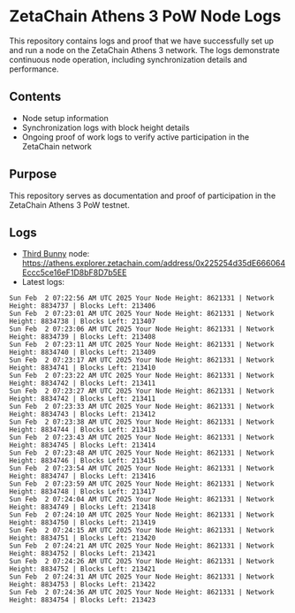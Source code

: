 # ZetaChain Athens 3 PoW Node Logs
This repository contains logs and proof that we have successfully set up and run a node on the ZetaChain Athens 3 network. The logs demonstrate continuous node operation, including synchronization details and performance.

## Contents
- Node setup information
- Synchronization logs with block height details
- Ongoing proof of work logs to verify active participation in the ZetaChain network

## Purpose
This repository serves as documentation and proof of participation in the ZetaChain Athens 3 PoW testnet.

## Logs

- [Third Bunny](https://thirdbunny.xyz/) node: https://athens.explorer.zetachain.com/address/0x225254d35dE666064Eccc5ce16eF1D8bF8D7b5EE
- Latest logs:
```
Sun Feb  2 07:22:56 AM UTC 2025 Your Node Height: 8621331 | Network Height: 8834737 | Blocks Left: 213406
Sun Feb  2 07:23:01 AM UTC 2025 Your Node Height: 8621331 | Network Height: 8834738 | Blocks Left: 213407
Sun Feb  2 07:23:06 AM UTC 2025 Your Node Height: 8621331 | Network Height: 8834739 | Blocks Left: 213408
Sun Feb  2 07:23:11 AM UTC 2025 Your Node Height: 8621331 | Network Height: 8834740 | Blocks Left: 213409
Sun Feb  2 07:23:17 AM UTC 2025 Your Node Height: 8621331 | Network Height: 8834741 | Blocks Left: 213410
Sun Feb  2 07:23:22 AM UTC 2025 Your Node Height: 8621331 | Network Height: 8834742 | Blocks Left: 213411
Sun Feb  2 07:23:27 AM UTC 2025 Your Node Height: 8621331 | Network Height: 8834742 | Blocks Left: 213411
Sun Feb  2 07:23:33 AM UTC 2025 Your Node Height: 8621331 | Network Height: 8834743 | Blocks Left: 213412
Sun Feb  2 07:23:38 AM UTC 2025 Your Node Height: 8621331 | Network Height: 8834744 | Blocks Left: 213413
Sun Feb  2 07:23:43 AM UTC 2025 Your Node Height: 8621331 | Network Height: 8834745 | Blocks Left: 213414
Sun Feb  2 07:23:48 AM UTC 2025 Your Node Height: 8621331 | Network Height: 8834746 | Blocks Left: 213415
Sun Feb  2 07:23:54 AM UTC 2025 Your Node Height: 8621331 | Network Height: 8834747 | Blocks Left: 213416
Sun Feb  2 07:23:59 AM UTC 2025 Your Node Height: 8621331 | Network Height: 8834748 | Blocks Left: 213417
Sun Feb  2 07:24:04 AM UTC 2025 Your Node Height: 8621331 | Network Height: 8834749 | Blocks Left: 213418
Sun Feb  2 07:24:10 AM UTC 2025 Your Node Height: 8621331 | Network Height: 8834750 | Blocks Left: 213419
Sun Feb  2 07:24:15 AM UTC 2025 Your Node Height: 8621331 | Network Height: 8834751 | Blocks Left: 213420
Sun Feb  2 07:24:21 AM UTC 2025 Your Node Height: 8621331 | Network Height: 8834752 | Blocks Left: 213421
Sun Feb  2 07:24:26 AM UTC 2025 Your Node Height: 8621331 | Network Height: 8834752 | Blocks Left: 213421
Sun Feb  2 07:24:31 AM UTC 2025 Your Node Height: 8621331 | Network Height: 8834753 | Blocks Left: 213422
Sun Feb  2 07:24:36 AM UTC 2025 Your Node Height: 8621331 | Network Height: 8834754 | Blocks Left: 213423
```
